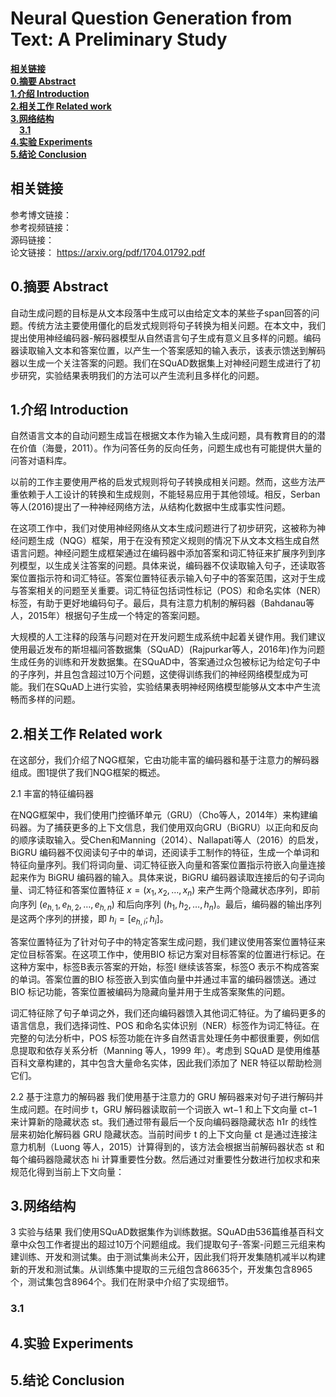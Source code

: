 # Neural Question Generation from Text: A Preliminary Study

[**相关链接**](#相关链接)  
[**0.摘要 Abstract**](#0.摘要Abstract)  
[**1.介绍 Introduction**](#1.介绍Introduction)  
[**2.相关工作 Related work**](#2.相关工作Relatedwork)  
[**3.网络结构**](#3.网络结构)  
&emsp;[**3.1**](#3.1)  
[**4.实验 Experiments**](#4.实验Experiments)  
[**5.结论 Conclusion**](#5.结论Conclusion)  



## 相关链接
参考博文链接：  
参考视频链接：  
源码链接：  
论文链接：  https://arxiv.org/pdf/1704.01792.pdf

<a id="0.摘要Abstract"></a>
## 0.摘要 Abstract

自动生成问题的目标是从文本段落中生成可以由给定文本的某些子span回答的问题。传统方法主要使用僵化的启发式规则将句子转换为相关问题。在本文中，我们提出使用神经编码器-解码器模型从自然语言句子生成有意义且多样的问题。编码器读取输入文本和答案位置，以产生一个答案感知的输入表示，该表示馈送到解码器以生成一个关注答案的问题。我们在SQuAD数据集上对神经问题生成进行了初步研究，实验结果表明我们的方法可以产生流利且多样化的问题。


<a id="1.介绍Introduction"></a>
## 1.介绍 Introduction

自然语言文本的自动问题生成旨在根据文本作为输入生成问题，具有教育目的的潜在价值（海曼，2011）。作为问答任务的反向任务，问题生成也有可能提供大量的问答对语料库。

以前的工作主要使用严格的启发式规则将句子转换成相关问题。然而，这些方法严重依赖于人工设计的转换和生成规则，不能轻易应用于其他领域。相反，Serban等人(2016)提出了一种神经网络方法，从结构化数据中生成事实性问题。

在这项工作中，我们对使用神经网络从文本生成问题进行了初步研究，这被称为神经问题生成（NQG）框架，用于在没有预定义规则的情况下从文本文档生成自然语言问题。神经问题生成框架通过在编码器中添加答案和词汇特征来扩展序列到序列模型，以生成关注答案的问题。具体来说，编码器不仅读取输入句子，还读取答案位置指示符和词汇特征。答案位置特征表示输入句子中的答案范围，这对于生成与答案相关的问题至关重要。词汇特征包括词性标记（POS）和命名实体（NER）标签，有助于更好地编码句子。最后，具有注意力机制的解码器（Bahdanau等人，2015年）根据句子生成一个特定的答案问题。

大规模的人工注释的段落与问题对在开发问题生成系统中起着关键作用。我们建议使用最近发布的斯坦福问答数据集（SQuAD）(Rajpurkar等人，2016年)作为问题生成任务的训练和开发数据集。在SQuAD中，答案通过众包被标记为给定句子中的子序列，并且包含超过10万个问题，这使得训练我们的神经网络模型成为可能。我们在SQuAD上进行实验，实验结果表明神经网络模型能够从文本中产生流畅而多样的问题。

<a id="2.相关工作Relatedwork"></a>
## 2.相关工作 Related work

在这部分，我们介绍了NQG框架，它由功能丰富的编码器和基于注意力的解码器组成。图1提供了我们NQG框架的概述。

2.1 丰富的特征编码器

在NQG框架中，我们使用门控循环单元（GRU）（Cho等人，2014年）来构建编码器。为了捕获更多的上下文信息，我们使用双向GRU（BiGRU）以正向和反向的顺序读取输入。受Chen和Manning（2014）、Nallapati等人（2016）的启发，BiGRU 编码器不仅阅读句子中的单词，还阅读手工制作的特征，生成一个单词和特征向量序列。我们将词向量、词汇特征嵌入向量和答案位置指示符嵌入向量连接起来作为 BiGRU 编码器的输入。具体来说，BiGRU 编码器读取连接后的句子词向量、词汇特征和答案位置特征 $x = (x_1, x_2, \ldots, x_n)$ 来产生两个隐藏状态序列，即前向序列 $(e_{h,1}, e_{h,2}, \ldots, e_{h,n})$ 和后向序列 $(h_1, h_2, \ldots, h_n)$。最后，编码器的输出序列是这两个序列的拼接，即 $h_i = [e_{h,i}; h_i]$。

答案位置特征为了针对句子中的特定答案生成问题，我们建议使用答案位置特征来定位目标答案。在这项工作中，使用BIO 标记方案对目标答案的位置进行标记。在这种方案中，标签B表示答案的开始，标签I 继续该答案，标签O 表示不构成答案的单词。答案位置的BIO 标签嵌入到实值向量中并通过丰富的编码器馈送。通过BIO 标记功能，答案位置被编码为隐藏向量并用于生成答案聚焦的问题。

词汇特征除了句子单词之外，我们还向编码器馈入其他词汇特征。为了编码更多的语言信息，我们选择词性、POS 和命名实体识别（NER）标签作为词汇特征。在完整的句法分析中，POS 标签功能在许多自然语言处理任务中都很重要，例如信息提取和依存关系分析（Manning 等人，1999 年）。考虑到 SQuAD 是使用维基百科文章构建的，其中包含大量命名实体，因此我们添加了 NER 特征以帮助检测它们。

2.2 基于注意力的解码器
我们使用基于注意力的 GRU 解码器来对句子进行解码并生成问题。在时间步 t，GRU 解码器读取前一个词嵌入 wt−1 和上下文向量 ct−1 来计算新的隐藏状态 st。我们通过带有最后一个反向编码器隐藏状态 h1r 的线性层来初始化解码器 GRU 隐藏状态。当前时间步 t 的上下文向量 ct 是通过连接注意力机制（Luong 等人，2015）计算得到的，该方法会根据当前解码器状态 st 和每个编码器隐藏状态 hi 计算重要性分数。然后通过对重要性分数进行加权求和来规范化得到当前上下文向量：


<a id="3.网络结构"></a>
## 3.网络结构

3 实验与结果
我们使用SQuAD数据集作为训练数据。SQuAD由536篇维基百科文章中众包工作者提出的超过10万个问题组成。我们提取句子-答案-问题三元组来构建训练、开发和测试集。由于测试集尚未公开，因此我们将开发集随机减半以构建新的开发和测试集。从训练集中提取的三元组包含86635个，开发集包含8965个，测试集包含8964个。我们在附录中介绍了实现细节。

<a id="3.1"></a>
### 3.1


<a id="4.实验Experiments"></a>
## 4.实验 Experiments

<a id="5.结论Conclusion"></a>
## 5.结论 Conclusion










